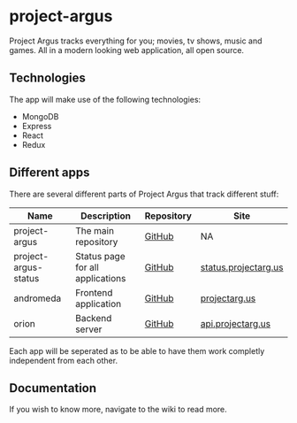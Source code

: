 # project-argus

Project Argus tracks everything for you; movies, tv shows, music and games. All in a modern looking web application, all open source.

## Technologies

The app will make use of the following technologies:

- MongoDB
- Express
- React
- Redux

## Different apps

There are several different parts of Project Argus that track different stuff:

| Name                 | Description                            | Repository                                                   | Site                                                   |
| -------------------- | -------------------------------------- | ------------------------------------------------------------ | ------------------------------------------------------ |
| project-argus        | The main repository                    | [GitHub](https://github.com/Rowan-Paul/project-argus)        | NA                                                     |
| project-argus-status | Status page for all applications       | [GitHub](https://github.com/Rowan-Paul/project-argus-status) | [status.projectarg.us](https://status.projectarg.us/)  |
| andromeda            | Frontend application                   | [GitHub](https://github.com/Rowan-Paul/andromeda)            | [projectarg.us](https://projectarg.us/)                |
| orion                | Backend server                         | [GitHub](https://github.com/Rowan-Paul/orion)                | [api.projectarg.us](https://api.projectarg.us/)        |

Each app will be seperated as to be able to have them work completly independent from each other.

## Documentation

If you wish to know more, navigate to the wiki to read more.

